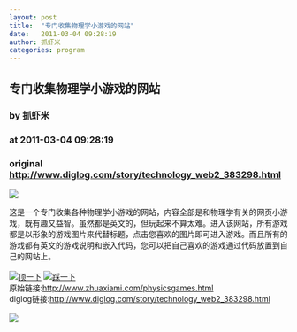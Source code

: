 ```yaml
---
layout: post
title:  "专门收集物理学小游戏的网站"
date:   2011-03-04 09:28:19
author: 抓虾米
categories: program
---
```


## 专门收集物理学小游戏的网站
### by 抓虾米
### at 2011-03-04 09:28:19
### original <http://www.diglog.com/story/technology_web2_383298.html>

<p><a href="http://www.diglog.com/story/technology_web2_383298.html"><img border="0" src="http://img.diglog.com/img/2011/3/middle_53d51ffe4e7a4e609212d4fe87de248f.jpg"></a></p>这是一个专门收集各种物理学小游戏的网站，内容全部是和物理学有关的网页小游戏，既有趣又益智。虽然都是英文的，但玩起来不算太难。进入该网站，所有游戏都是以形象的游戏图片来代替标题，点击您喜欢的图片即可进入游戏。而且所有的游戏都有英文的游戏说明和嵌入代码，您可以把自己喜欢的游戏通过代码放置到自己的网站上。<br><br><a href="http://www.diglog.com/digremote.aspx?id=383298&amp;category=technology_web2&amp;act=dig&amp;title=%e4%b8%93%e9%97%a8%e6%94%b6%e9%9b%86%e7%89%a9%e7%90%86%e5%ad%a6%e5%b0%8f%e6%b8%b8%e6%88%8f%e7%9a%84%e7%bd%91%e7%ab%99&amp;guid=873f6f0c-4291-463c-b1d7-40c66cc29dd9"><img border="0" alt="顶一下" title="顶一下" src="http://img.diglog.com/images/digbutton/dig4.gif"></a> <a href="http://www.diglog.com/digremote.aspx?id=383298&amp;category=technology_web2&amp;act=bury&amp;title=%e4%b8%93%e9%97%a8%e6%94%b6%e9%9b%86%e7%89%a9%e7%90%86%e5%ad%a6%e5%b0%8f%e6%b8%b8%e6%88%8f%e7%9a%84%e7%bd%91%e7%ab%99&amp;guid=b3dd072f-9b1c-449f-bd01-3fd681f30aab"><img border="0" alt="踩一下" title="踩一下" src="http://img.diglog.com/images/digbutton/bury4.gif"></a><br>原始链接:<a href="http://www.diglog.com/toolbar.aspx?id=383298&amp;category=technology_web2&amp;title=%e4%b8%93%e9%97%a8%e6%94%b6%e9%9b%86%e7%89%a9%e7%90%86%e5%ad%a6%e5%b0%8f%e6%b8%b8%e6%88%8f%e7%9a%84%e7%bd%91%e7%ab%99&amp;url=http%3a%2f%2fwww.zhuaxiami.com%2fphysicsgames.html">http://www.zhuaxiami.com/physicsgames.html</a><br>diglog链接:<a href="http://www.diglog.com/story/technology_web2_383298.html">http://www.diglog.com/story/technology_web2_383298.html</a> <br><br><a href="http://www.vancl.com/WebSource/WebSource.aspx?source=cacard&amp;url=http://www.vancl.com/"><img src="http://union.vancl.com/adpic.aspx?w=300&amp;h=80" border="0"></a>